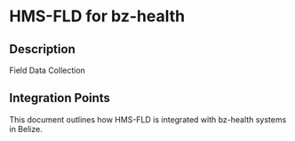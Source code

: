 # HMS-FLD for bz-health

## Description

Field Data Collection

## Integration Points

This document outlines how HMS-FLD is integrated with bz-health systems in Belize.
